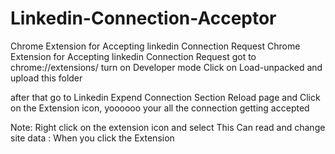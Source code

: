 # Linkedin-Connection-Acceptor
Chrome Extension for Accepting linkedin Connection Request
Chrome Extension for Accepting linkedin Connection Request got to chrome://extensions/ turn on Developer mode Click on Load-unpacked and upload this folder

after that go to Linkedin Expend Connection Section Reload page and Click on the Extension icon, yoooooo your all the connection getting accepted

Note: Right click on the extension icon and select This Can read and change site data : When you click the Extension

